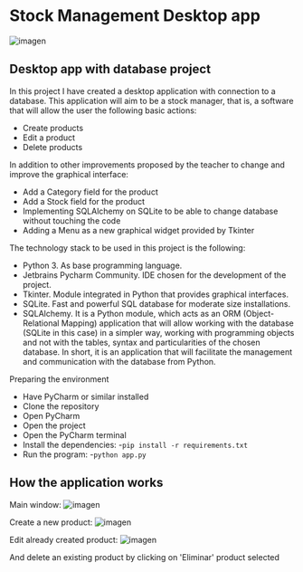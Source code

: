 # Stock Management Desktop app

![imagen](https://github.com/user-attachments/assets/ca78b32c-9cb8-42be-a77f-add683ad539d)

## Desktop app with database project

In this project I have created a desktop application with connection to a database. This application will aim to be a stock manager, that is, a software that will allow the user the following basic actions:
- Create products
- Edit a product
- Delete products
    
In addition to other improvements proposed by the teacher to change and improve the graphical interface:
- Add a Category field for the product
- Add a Stock field for the product
- Implementing SQLAlchemy on SQLite to be able to change database without touching the code
- Adding a Menu as a new graphical widget provided by Tkinter
      
The technology stack to be used in this project is the following:
- Python 3. As base programming language.
- Jetbrains Pycharm Community. IDE chosen for the development of the project.
- Tkinter. Module integrated in Python that provides graphical interfaces.
- SQLite. Fast and powerful SQL database for moderate size installations.
- SQLAlchemy. It is a Python module, which acts as an ORM (Object-Relational Mapping) application that will allow working with the database (SQLite in this case) in a simpler way, working with programming objects and not with the tables, syntax and particularities of the chosen database. In short, it is an application that will facilitate the management and communication with the database from Python.

Preparing the environment
- Have PyCharm or similar installed
- Clone the repository
- Open PyCharm
- Open the project 
- Open the PyCharm terminal
- Install the dependencies:
    -`pip install -r requirements.txt`
- Run the program:
    -`python app.py`


## How the application works

Main window:
![imagen](https://github.com/user-attachments/assets/b04b1560-6477-4344-bcd9-b39aed4ee086)

Create a new product:
![imagen](https://github.com/user-attachments/assets/714655f6-f527-4538-b472-768074875a5f)

Edit already created product:
![imagen](https://github.com/user-attachments/assets/6a8e3180-fa11-4913-bb49-f0bf7773f0a2)

And delete an existing product by clicking on 'Eliminar' product selected
